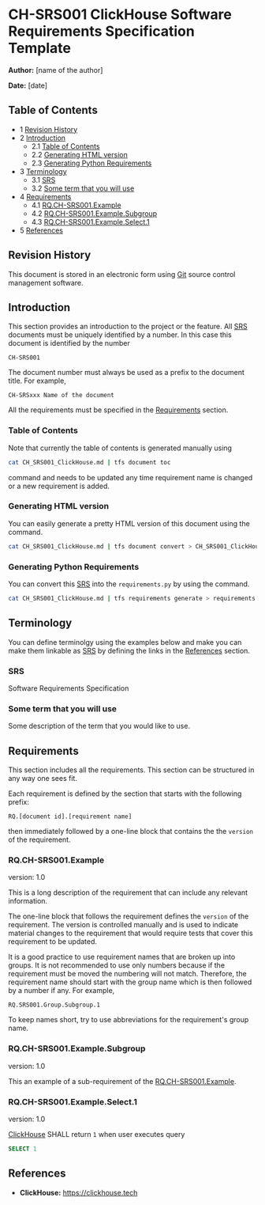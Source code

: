 # CH-SRS001 ClickHouse Software Requirements Specification Template

**Author:** [name of the author]

**Date:** [date]

## Table of Contents

* 1 [Revision History](#revision-history)
* 2 [Introduction](#introduction)
  * 2.1 [Table of Contents](#table-of-contents)
  * 2.2 [Generating HTML version](#generating-html-version)
  * 2.3 [Generating Python Requirements](#generating-python-requirements)
* 3 [Terminology](#terminology)
  * 3.1 [SRS](#srs)
  * 3.2 [Some term that you will use](#some-term-that-you-will-use)
* 4 [Requirements](#requirements)
  * 4.1 [RQ.CH-SRS001.Example](#rqch-srs001example)
  * 4.2 [RQ.CH-SRS001.Example.Subgroup](#rqch-srs001examplesubgroup)
  * 4.3 [RQ.CH-SRS001.Example.Select.1](#rqch-srs001exampleselect1)
* 5 [References](#references)

## Revision History

This document is stored in an electronic form using [Git] source control management software.

## Introduction

This section provides an introduction to the project or the feature.
All [SRS] documents must be uniquely identified by a number. In this
case this document is identified by the number

    CH-SRS001

The document number must always be used as a prefix to the document title. For example,

    CH-SRSxxx Name of the document

All the requirements must be specified in the [Requirements](#requirements) section.

### Table of Contents

Note that currently the table of contents is generated manually using 

```bash
cat CH_SRS001_ClickHouse.md | tfs document toc
```

command and needs to be updated any time requirement name is changed
or a new requirement is added.

### Generating HTML version

You can easily generate a pretty HTML version of this document using the command.

```bash
cat CH_SRS001_ClickHouse.md | tfs document convert > CH_SRS001_ClickHouse.html
```

### Generating Python Requirements

You can convert this [SRS] into the `requirements.py` by using the command.

```bash
cat CH_SRS001_ClickHouse.md | tfs requirements generate > requirements.py
```

## Terminology

You can define terminolgy using the examples below and make you can make them
linkable as [SRS] by defining the links in the [References](#References) section.

### SRS

Software Requirements Specification

### Some term that you will use

Some description of the term that you would like to use.

## Requirements

This section includes all the requirements. This section can be structured in any way one sees fit. 

Each requirement is defined by the section that starts with
the following prefix:

    RQ.[document id].[requirement name]

then immediately followed by a one-line block that contains the 
the `version` of the requirement.

### RQ.CH-SRS001.Example
version: 1.0

This is a long description of the requirement that can include any
relevant information. 

The one-line block that follows the requirement defines the `version` 
of the requirement. The version is controlled manually and is used
to indicate material changes to the requirement that would 
require tests that cover this requirement to be updated.

It is a good practice to use requirement names that are broken
up into groups. It is not recommended to use only numbers
because if the requirement must be moved the numbering will not match.
Therefore, the requirement name should start with the group
name which is then followed by a number if any. For example,

    RQ.SRS001.Group.Subgroup.1

To keep names short, try to use abbreviations for the requirement's group name.

### RQ.CH-SRS001.Example.Subgroup
version: 1.0

This an example of a sub-requirement of the [RQ.CH-SRS001.Example](#rqch-srs001example).

### RQ.CH-SRS001.Example.Select.1
version: 1.0

[ClickHouse] SHALL return `1` when user executes query

```sql
SELECT 1
```

## References

* **ClickHouse:** https://clickhouse.tech

[SRS]: #SRS
[Some term that you will use]: #Sometermthatyouwilluse
[ClickHouse]: https://clickhouse.tech
[Git]: https://git-scm.com/
